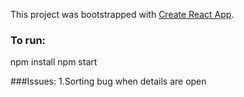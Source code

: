 This project was bootstrapped with [Create React App](https://github.com/facebookincubator/create-react-app).

### To run:
npm install
npm start

###Issues:
  1.Sorting bug when details are open
